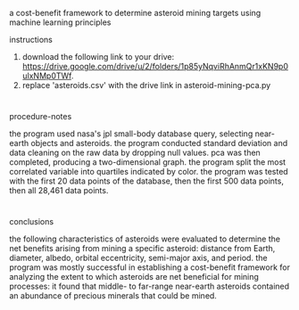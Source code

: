 a cost-benefit framework to determine asteroid mining targets using machine learning principles


instructions
1. download the following link to your drive: https://drive.google.com/drive/u/2/folders/1p85yNqviRhAnmQr1xKN9p0ulxNMp0TWf.
2. replace 'asteroids.csv' with the drive link in asteroid-mining-pca.py

#

procedure-notes

the program used nasa's jpl small-body database query, selecting near-earth objects and asteroids. the program conducted standard deviation and data cleaning on the raw data by dropping null values. pca was then completed, producing a two-dimensional graph. the program split the most correlated variable into quartiles indicated by color. the program was tested with the first 20 data points of the database, then the first 500 data points, then all 28,461 data points.

#

conclusions

the following characteristics of asteroids were evaluated to determine the net benefits arising from mining a specific asteroid: distance from Earth, diameter, albedo, orbital eccentricity, semi-major axis, and period. the program was mostly successful in establishing a cost-benefit framework for analyzing the extent to which asteroids are net beneficial for mining processes: it found that middle- to far-range near-earth asteroids contained an abundance of precious minerals that could be mined.
